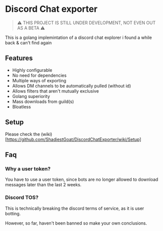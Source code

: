 # Discord Chat exporter

> :warning: THIS PROJECT IS STILL UNDER DEVELOPMENT, NOT EVEN OUT AS A BETA :warning:

This is a golang implemintation of a discord chat explorer i found a while back & can't find again

## Features

- Highly configurable 
- No need for dependencies
- Multiple ways of exporting
- Allows DM channels to be automatically pulled (without id)
- Allows filters that aren't mutually exclusive
- Golang superiority
- Mass downloads from guild(s)
- Bloatless 

## Setup

Please check the (wiki)[https://github.com/ShadiestGoat/DiscordChatExporter/wiki/Setup]

## Faq

### Why a user token?

You have to use a user token, since bots are no longer allowed to download messages later than the last 2 weeks. 

### Discord TOS?

This is technically breaking the discord terms of service, as it is user botting. 

However, so far, haven't been banned so make your own conclusions.

